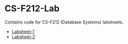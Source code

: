 # CS-F212-Lab
Contains code for CS-F212 (Database Systems) labsheets.

- [Labsheet-1](https://github.com/soppydart/CS-F212-Lab/files/10523209/Database.Systems.Labsheet-1.CMS.pdf)
- [Labsheet-2](https://github.com/soppydart/CS-F212-Lab/files/10828833/Database.Systems.Labsheet-2.CMS.pdf)

